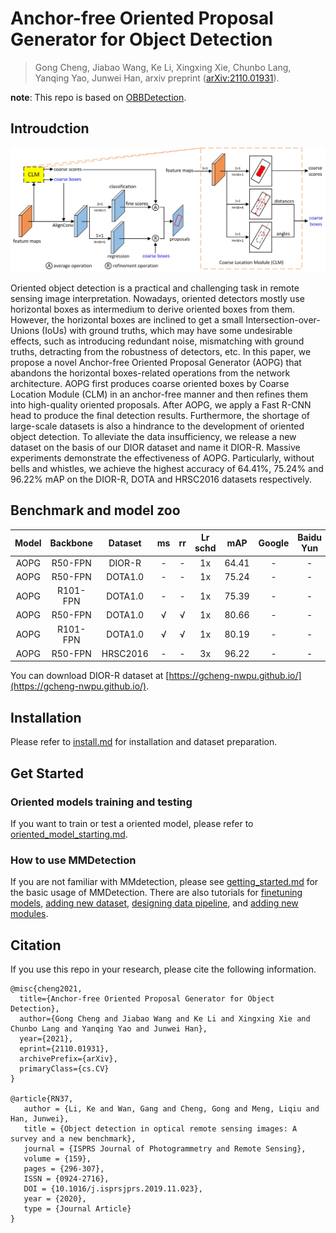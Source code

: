 # Anchor-free Oriented Proposal Generator for Object Detection

> Gong Cheng, Jiabao Wang, Ke Li, Xingxing Xie, Chunbo Lang, Yanqing Yao, Junwei Han,
> arxiv preprint ([arXiv:2110.01931](https://arxiv.org/abs/2110.01931)).

**note**: This repo is based on [OBBDetection](https://github.com/jbwang1997/OBBDetection).


## Introudction

![](demo/aopg_structure.jpg)

Oriented object detection is a practical and challenging task in remote sensing image interpretation. Nowadays, oriented detectors mostly use horizontal boxes as intermedium to derive oriented boxes from them. However, the horizontal boxes are inclined to get a small Intersection-over-Unions (IoUs) with ground truths, which may have some undesirable effects, such as introducing redundant noise, mismatching with ground truths, detracting from the robustness of detectors, etc. In this paper, we propose a novel Anchor-free Oriented Proposal Generator (AOPG) that abandons the horizontal boxes-related operations from the network architecture. AOPG first produces coarse oriented boxes by Coarse Location Module (CLM) in an anchor-free manner and then refines them into high-quality oriented proposals. After AOPG, we apply a Fast R-CNN head to produce the final detection results. Furthermore, the shortage of large-scale datasets is also a hindrance to the development of oriented object detection. To alleviate the data insufficiency, we release a new dataset on the basis of our DIOR dataset and name it DIOR-R. Massive experiments demonstrate the effectiveness of AOPG. Particularly, without bells and whistles, we achieve the highest accuracy of 64.41$\%$, 75.24$\%$ and 96.22$\%$ mAP on the DIOR-R, DOTA and HRSC2016 datasets respectively.

## Benchmark and model zoo

| Model | Backbone |  Dataset | ms | rr | Lr schd |  mAP  | Google | Baidu Yun |
|:-----:|:--------:|:--------:|:--:|:--:|:-------:|:-----:|:------:|:---------:|
|  AOPG |  R50-FPN |  DIOR-R  |  - |  - |    1x   | 64.41 |    -   |     -     |
|  AOPG |  R50-FPN |  DOTA1.0 |  - |  - |    1x   | 75.24 |    -   |     -     |
|  AOPG | R101-FPN |  DOTA1.0 |  - |  - |    1x   | 75.39 |    -   |     -     |
|  AOPG |  R50-FPN |  DOTA1.0 |  √ |  √ |    1x   | 80.66 |    -   |     -     |
|  AOPG | R101-FPN |  DOTA1.0 |  √ |  √ |    1x   | 80.19 |    -   |     -     |
|  AOPG |  R50-FPN | HRSC2016 |  - |  - |    3x   | 96.22 |    -   |     -     |

You can download DIOR-R dataset at [https://gcheng-nwpu.github.io/](https://gcheng-nwpu.github.io/).

## Installation

Please refer to [install.md](docs/install.md) for installation and dataset preparation.

## Get Started

### Oriented models training and testing

If you want to train or test a oriented model, please refer to [oriented_model_starting.md](docs/oriented_model_starting.md).

### How to use MMDetection

If you are not familiar with MMdetection, please see [getting_started.md](docs/getting_started.md) for the basic usage of MMDetection. There are also tutorials for [finetuning models](docs/tutorials/finetune.md), [adding new dataset](docs/tutorials/new_dataset.md), [designing data pipeline](docs/tutorials/data_pipeline.md), and [adding new modules](docs/tutorials/new_modules.md).

## Citation
If you use this repo in your research, please cite the following information.
```
@misc{cheng2021,
  title={Anchor-free Oriented Proposal Generator for Object Detection}, 
  author={Gong Cheng and Jiabao Wang and Ke Li and Xingxing Xie and Chunbo Lang and Yanqing Yao and Junwei Han},
  year={2021},
  eprint={2110.01931},
  archivePrefix={arXiv},
  primaryClass={cs.CV}
}

@article{RN37,
   author = {Li, Ke and Wan, Gang and Cheng, Gong and Meng, Liqiu and Han, Junwei},
   title = {Object detection in optical remote sensing images: A survey and a new benchmark},
   journal = {ISPRS Journal of Photogrammetry and Remote Sensing},
   volume = {159},
   pages = {296-307},
   ISSN = {0924-2716},
   DOI = {10.1016/j.isprsjprs.2019.11.023},
   year = {2020},
   type = {Journal Article}
}
```